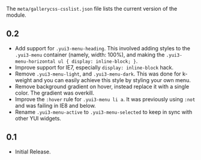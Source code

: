 The `meta/gallerycss-csslist.json` file lists the current version of the module. 

0.2
---
* Add support for `.yui3-menu-heading`. This involved adding styles to the `.yui3-menu` container (namely, width: 100%), and making the `.yui3-menu-horizontal ul { display: inline-block; }`.
* Improve support for IE7, especially `display: inline-block` hack.
* Remove `.yui3-menu-light`, and `.yui3-menu-dark`. This was done for k-weight and you can easily achieve this style by styling your own menu. 
* Remove background gradient on hover, instead replace it with a single color. The gradient was overkill. 
* Improve the `:hover` rule for `.yui3-menu li a`. It was previously using `:not` and was failing in IE8 and below.
* Rename `.yui3-menu-active` to `.yui3-menu-selected` to keep in sync with other YUI widgets.

0.1
---
* Initial Release.

